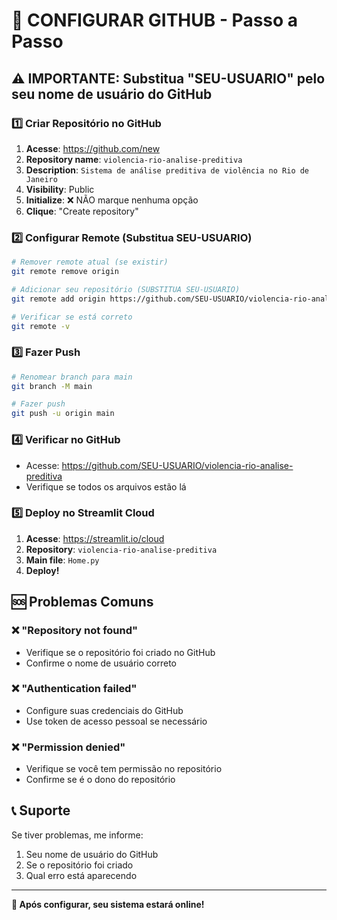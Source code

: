 # 🔧 CONFIGURAR GITHUB - Passo a Passo

## ⚠️ IMPORTANTE: Substitua "SEU-USUARIO" pelo seu nome de usuário do GitHub

### 1️⃣ Criar Repositório no GitHub

1. **Acesse**: https://github.com/new
2. **Repository name**: `violencia-rio-analise-preditiva`
3. **Description**: `Sistema de análise preditiva de violência no Rio de Janeiro`
4. **Visibility**: Public
5. **Initialize**: ❌ NÃO marque nenhuma opção
6. **Clique**: "Create repository"

### 2️⃣ Configurar Remote (Substitua SEU-USUARIO)

```bash
# Remover remote atual (se existir)
git remote remove origin

# Adicionar seu repositório (SUBSTITUA SEU-USUARIO)
git remote add origin https://github.com/SEU-USUARIO/violencia-rio-analise-preditiva.git

# Verificar se está correto
git remote -v
```

### 3️⃣ Fazer Push

```bash
# Renomear branch para main
git branch -M main

# Fazer push
git push -u origin main
```

### 4️⃣ Verificar no GitHub

- Acesse: https://github.com/SEU-USUARIO/violencia-rio-analise-preditiva
- Verifique se todos os arquivos estão lá

### 5️⃣ Deploy no Streamlit Cloud

1. **Acesse**: https://streamlit.io/cloud
2. **Repository**: `violencia-rio-analise-preditiva`
3. **Main file**: `Home.py`
4. **Deploy!**

## 🆘 Problemas Comuns

### ❌ "Repository not found"
- Verifique se o repositório foi criado no GitHub
- Confirme o nome de usuário correto

### ❌ "Authentication failed"
- Configure suas credenciais do GitHub
- Use token de acesso pessoal se necessário

### ❌ "Permission denied"
- Verifique se você tem permissão no repositório
- Confirme se é o dono do repositório

## 📞 Suporte

Se tiver problemas, me informe:
1. Seu nome de usuário do GitHub
2. Se o repositório foi criado
3. Qual erro está aparecendo

---

**🚀 Após configurar, seu sistema estará online!**

